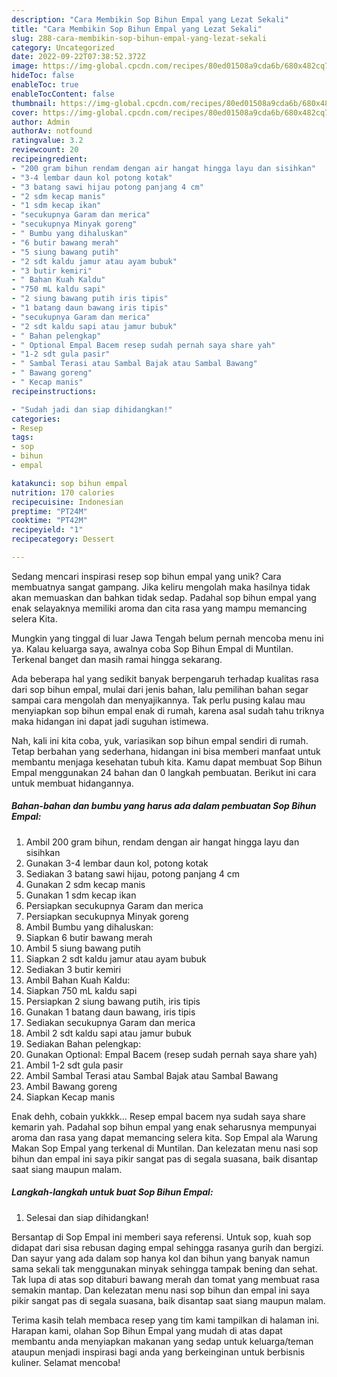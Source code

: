 ```yaml
---
description: "Cara Membikin Sop Bihun Empal yang Lezat Sekali"
title: "Cara Membikin Sop Bihun Empal yang Lezat Sekali"
slug: 288-cara-membikin-sop-bihun-empal-yang-lezat-sekali
category: Uncategorized
date: 2022-09-22T07:38:52.372Z
image: https://img-global.cpcdn.com/recipes/80ed01508a9cda6b/680x482cq70/sop-bihun-empal-foto-resep-utama.jpg
hideToc: false
enableToc: true
enableTocContent: false
thumbnail: https://img-global.cpcdn.com/recipes/80ed01508a9cda6b/680x482cq70/sop-bihun-empal-foto-resep-utama.jpg
cover: https://img-global.cpcdn.com/recipes/80ed01508a9cda6b/680x482cq70/sop-bihun-empal-foto-resep-utama.jpg
author: Admin
authorAv: notfound
ratingvalue: 3.2
reviewcount: 20
recipeingredient:
- "200 gram bihun rendam dengan air hangat hingga layu dan sisihkan"
- "3-4 lembar daun kol potong kotak"
- "3 batang sawi hijau potong panjang 4 cm"
- "2 sdm kecap manis"
- "1 sdm kecap ikan"
- "secukupnya Garam dan merica"
- "secukupnya Minyak goreng"
- " Bumbu yang dihaluskan"
- "6 butir bawang merah"
- "5 siung bawang putih"
- "2 sdt kaldu jamur atau ayam bubuk"
- "3 butir kemiri"
- " Bahan Kuah Kaldu"
- "750 mL kaldu sapi"
- "2 siung bawang putih iris tipis"
- "1 batang daun bawang iris tipis"
- "secukupnya Garam dan merica"
- "2 sdt kaldu sapi atau jamur bubuk"
- " Bahan pelengkap"
- " Optional Empal Bacem resep sudah pernah saya share yah"
- "1-2 sdt gula pasir"
- " Sambal Terasi atau Sambal Bajak atau Sambal Bawang"
- " Bawang goreng"
- " Kecap manis"
recipeinstructions:

- "Sudah jadi dan siap dihidangkan!"
categories:
- Resep
tags:
- sop
- bihun
- empal

katakunci: sop bihun empal 
nutrition: 170 calories
recipecuisine: Indonesian
preptime: "PT24M"
cooktime: "PT42M"
recipeyield: "1"
recipecategory: Dessert

---
```





Sedang mencari inspirasi resep sop bihun empal yang unik? Cara membuatnya sangat gampang. Jika keliru mengolah maka hasilnya tidak akan memuaskan dan bahkan tidak sedap. Padahal sop bihun empal yang enak selayaknya memiliki aroma dan cita rasa yang mampu memancing selera Kita.





Mungkin yang tinggal di luar Jawa Tengah belum pernah mencoba menu ini ya. Kalau keluarga saya, awalnya coba Sop Bihun Empal di Muntilan. Terkenal banget dan masih ramai hingga sekarang.

Ada beberapa hal yang sedikit banyak berpengaruh terhadap kualitas rasa dari sop bihun empal, mulai dari jenis bahan, lalu pemilihan bahan segar sampai cara mengolah dan menyajikannya. Tak perlu pusing kalau mau menyiapkan sop bihun empal enak di rumah, karena asal sudah tahu triknya maka hidangan ini dapat jadi suguhan istimewa.






Nah, kali ini kita coba, yuk, variasikan sop bihun empal sendiri di rumah. Tetap berbahan yang sederhana, hidangan ini bisa memberi manfaat untuk membantu menjaga kesehatan tubuh kita. Kamu dapat membuat Sop Bihun Empal menggunakan 24 bahan dan 0 langkah pembuatan. Berikut ini cara untuk membuat hidangannya.

<!--inarticleads1-->

##### Bahan-bahan dan bumbu yang harus ada dalam pembuatan Sop Bihun Empal:

1. Ambil 200 gram bihun, rendam dengan air hangat hingga layu dan sisihkan
1. Gunakan 3-4 lembar daun kol, potong kotak
1. Sediakan 3 batang sawi hijau, potong panjang 4 cm
1. Gunakan 2 sdm kecap manis
1. Gunakan 1 sdm kecap ikan
1. Persiapkan secukupnya Garam dan merica
1. Persiapkan secukupnya Minyak goreng
1. Ambil  Bumbu yang dihaluskan:
1. Siapkan 6 butir bawang merah
1. Ambil 5 siung bawang putih
1. Siapkan 2 sdt kaldu jamur atau ayam bubuk
1. Sediakan 3 butir kemiri
1. Ambil  Bahan Kuah Kaldu:
1. Siapkan 750 mL kaldu sapi
1. Persiapkan 2 siung bawang putih, iris tipis
1. Gunakan 1 batang daun bawang, iris tipis
1. Sediakan secukupnya Garam dan merica
1. Ambil 2 sdt kaldu sapi atau jamur bubuk
1. Sediakan  Bahan pelengkap:
1. Gunakan  Optional: Empal Bacem (resep sudah pernah saya share yah)
1. Ambil 1-2 sdt gula pasir
1. Ambil  Sambal Terasi atau Sambal Bajak atau Sambal Bawang
1. Ambil  Bawang goreng
1. Siapkan  Kecap manis


Enak dehh, cobain yukkkk… Resep empal bacem nya sudah saya share kemarin yah. Padahal sop bihun empal yang enak seharusnya mempunyai aroma dan rasa yang dapat memancing selera kita. Sop Empal ala Warung Makan Sop Empal yang terkenal di Muntilan. Dan kelezatan menu nasi sop bihun dan empal ini saya pikir sangat pas di segala suasana, baik disantap saat siang maupun malam. 

<!--inarticleads2-->

##### Langkah-langkah untuk buat Sop Bihun Empal:


1. Selesai dan siap dihidangkan!

Bersantap di Sop Empal ini memberi saya referensi. Untuk sop, kuah sop didapat dari sisa rebusan daging empal sehingga rasanya gurih dan bergizi. Dan sayur yang ada dalam sop hanya kol dan bihun yang banyak namun sama sekali tak menggunakan minyak sehingga tampak bening dan sehat. Tak lupa di atas sop ditaburi bawang merah dan tomat yang membuat rasa semakin mantap. Dan kelezatan menu nasi sop bihun dan empal ini saya pikir sangat pas di segala suasana, baik disantap saat siang maupun malam. 

Terima kasih telah membaca resep yang tim kami tampilkan di halaman ini. Harapan kami, olahan Sop Bihun Empal yang mudah di atas dapat membantu anda menyiapkan makanan yang sedap untuk keluarga/teman ataupun menjadi inspirasi bagi anda yang berkeinginan untuk berbisnis kuliner. Selamat mencoba!
